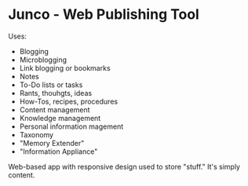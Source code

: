 # Junco - Web Publishing Tool


Uses:

- Blogging
- Microblogging
- Link blogging or bookmarks
- Notes
- To-Do lists or tasks
- Rants, thouhgts, ideas
- How-Tos, recipes, procedures
- Content management
- Knowledge management
- Personal information magement
- Taxonomy
- "Memory Extender"
- "Information Appliance"

Web-based app with responsive design used to store "stuff." It's simply content.


